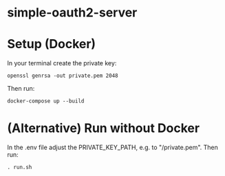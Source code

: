# simple-oauth2-server

# Setup (Docker)
In your terminal create the private key:

    openssl genrsa -out private.pem 2048

Then run:

    docker-compose up --build

# (Alternative) Run without Docker
In the .env file adjust the PRIVATE_KEY_PATH, e.g. to "/private.pem". Then run:

    . run.sh

